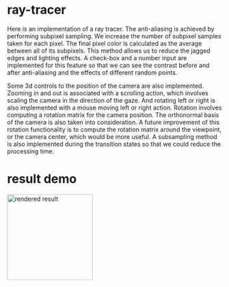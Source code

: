 # ray-tracer

Here is an implementation of a ray tracer. The anti-aliasing is achieved by performing subpixel sampling. We increase the number of subpixel samples taken for each pixel. The final pixel color is calculated as the average between all of its subpixels. This method allows us to reduce the jagged edges and lighting effects. A check-box and a number input are implemented for this feature so that we can see the contrast before and after anti-aliasing and the effects of different random points.

Some 3d controls to the position of the camera are also implemented. Zooming in and out is associated with a scrolling action, which involves scaling the camera in the direction of the gaze. And rotating left or right is also implemented with a mouse moving left or right action. Rotation involves computing a rotation matrix for the camera position. The orthonormal basis of the camera is also taken into consideration. A future improvement of this rotation functionality is to compute the rotation matrix around the viewpoint, or the camera center, which would be more useful. A subsampling method is also implemented during the transition states so that we could reduce the processing time.

# result demo

<img src="myscene.jpg" alt="rendered result" width="200"/>
